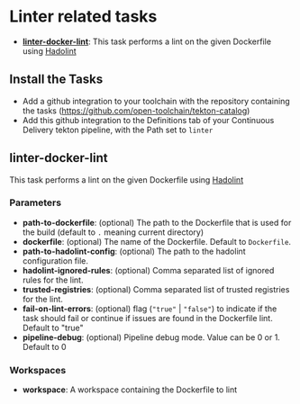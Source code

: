 # Linter related tasks

- **[linter-docker-lint](#linter-docker-lint)**: This task performs a lint on the given Dockerfile using [Hadolint](https://hub.docker.com/r/hadolint/hadolint)

## Install the Tasks
- Add a github integration to your toolchain with the repository containing the tasks (https://github.com/open-toolchain/tekton-catalog)
- Add this github integration to the Definitions tab of your Continuous Delivery tekton pipeline, with the Path set to `linter`

## linter-docker-lint
This task performs a lint on the given Dockerfile using [Hadolint](https://github.com/hadolint/hadolint)

### Parameters

* **path-to-dockerfile**: (optional) The path to the Dockerfile that is used for the build (default to `.` meaning current directory)
* **dockerfile**: (optional) The name of the Dockerfile. Default to `Dockerfile`.
* **path-to-hadolint-config**: (optional) The path to the hadolint configuration file.
* **hadolint-ignored-rules**: (optional) Comma separated list of ignored rules for the lint.
* **trusted-registries**: (optional) Comma separated list of trusted registries for the lint.
* **fail-on-lint-errors**: (optional) flag (`"true"` | `"false"`) to indicate if the task should fail or continue if issues are found in the Dockerfile lint. Default to "true"
* **pipeline-debug**: (optional) Pipeline debug mode. Value can be 0 or 1. Default to 0

### Workspaces

* **workspace**: A workspace containing the Dockerfile to lint
